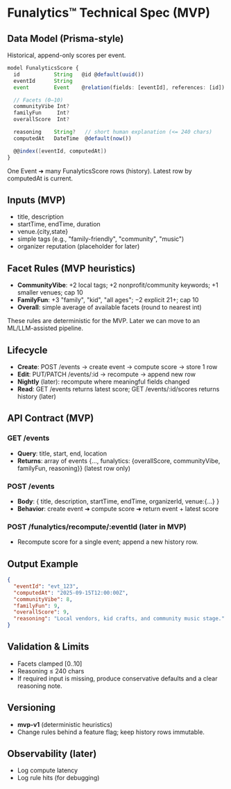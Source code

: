 # Funalytics™ Technical Spec (MVP)

## Data Model (Prisma-style)
Historical, append-only scores per event.

```ts
model FunalyticsScore {
  id           String   @id @default(uuid())
  eventId      String
  event        Event    @relation(fields: [eventId], references: [id])

  // Facets (0–10)
  communityVibe Int?
  familyFun     Int?
  overallScore  Int?

  reasoning    String?   // short human explanation (<= 240 chars)
  computedAt   DateTime  @default(now())

  @@index([eventId, computedAt])
}
```

One Event ➜ many FunalyticsScore rows (history). Latest row by computedAt is current.

## Inputs (MVP)
- title, description
- startTime, endTime, duration
- venue.{city,state}
- simple tags (e.g., "family-friendly", "community", "music")
- organizer reputation (placeholder for later)

## Facet Rules (MVP heuristics)
- **CommunityVibe**: +2 local tags; +2 nonprofit/community keywords; +1 smaller venues; cap 10
- **FamilyFun**: +3 "family", "kid", "all ages"; −2 explicit 21+; cap 10
- **Overall**: simple average of available facets (round to nearest int)

These rules are deterministic for the MVP. Later we can move to an ML/LLM-assisted pipeline.

## Lifecycle
- **Create**: POST /events → create event → compute score → store 1 row
- **Edit**: PUT/PATCH /events/:id → recompute → append new row
- **Nightly** (later): recompute where meaningful fields changed
- **Read**: GET /events returns latest score; GET /events/:id/scores returns history (later)

## API Contract (MVP)
### GET /events
- **Query**: title, start, end, location
- **Returns**: array of events {..., funalytics: {overallScore, communityVibe, familyFun, reasoning}} (latest row only)

### POST /events
- **Body**: { title, description, startTime, endTime, organizerId, venue:{...} }
- **Behavior**: create event ➜ compute score ➜ return event + latest score

### POST /funalytics/recompute/:eventId (later in MVP)
- Recompute score for a single event; append a new history row.

## Output Example
```json
{
  "eventId": "evt_123",
  "computedAt": "2025-09-15T12:00:00Z",
  "communityVibe": 8,
  "familyFun": 9,
  "overallScore": 9,
  "reasoning": "Local vendors, kid crafts, and community music stage."
}
```

## Validation & Limits
- Facets clamped [0..10]
- Reasoning ≤ 240 chars
- If required input is missing, produce conservative defaults and a clear reasoning note.

## Versioning
- **mvp-v1** (deterministic heuristics)
- Change rules behind a feature flag; keep history rows immutable.

## Observability (later)
- Log compute latency
- Log rule hits (for debugging)
